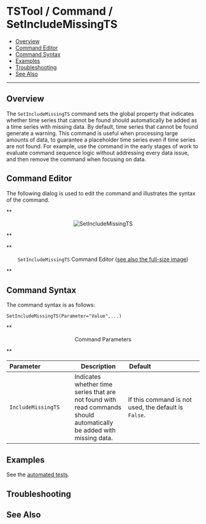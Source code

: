 # TSTool / Command / SetIncludeMissingTS #

* [Overview](#overview)
* [Command Editor](#command-editor)
* [Command Syntax](#command-syntax)
* [Examples](#examples)
* [Troubleshooting](#troubleshooting)
* [See Also](#see-also)

-------------------------

## Overview ##

The `SetIncludeMissingTS` command sets the global property that indicates
whether time series that cannot be found should automatically be
added as a time series with missing data.
By default, time series that cannot be found generate a warning.
This command is useful when processing large amounts of data,
to guarantee a placeholder time series even if time series are not found.
For example, use the command in the early stages of work to evaluate
command sequence logic without addressing every data issue,
and then remove the command when focusing on data.

## Command Editor ##

The following dialog is used to edit the command and illustrates the syntax of the command.

**<p style="text-align: center;">
![SetIncludeMissingTS](SetIncludeMissingTS.png)
</p>**

**<p style="text-align: center;">
`SetIncludeMissingTS` Command Editor (<a href="../SetIncludeMissingTS.png">see also the full-size image</a>)
</p>**

## Command Syntax ##

The command syntax is as follows:

```text
SetIncludeMissingTS(Parameter="Value",...)
```
**<p style="text-align: center;">
Command Parameters
</p>**

|**Parameter**&nbsp;&nbsp;&nbsp;&nbsp;&nbsp;&nbsp;&nbsp;&nbsp;&nbsp;&nbsp;&nbsp;&nbsp;&nbsp;&nbsp;&nbsp;&nbsp;&nbsp;|**Description**|**Default**&nbsp;&nbsp;&nbsp;&nbsp;&nbsp;&nbsp;&nbsp;&nbsp;&nbsp;&nbsp;&nbsp;&nbsp;&nbsp;&nbsp;&nbsp;&nbsp;&nbsp;&nbsp;&nbsp;&nbsp;&nbsp;&nbsp;&nbsp;&nbsp;&nbsp;&nbsp;&nbsp;|
|--------------|-----------------|-----------------|
|`IncludeMissingTS`|Indicates whether time series that are not found with read commands should automatically be added with missing data.|If this command is not used, the default is `False`.|

## Examples ##

See the [automated tests](https://github.com/OpenCDSS/cdss-app-tstool-test/tree/master/test/commands/SetIncludeMissingTS).

## Troubleshooting ##

## See Also ##


